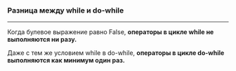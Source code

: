 ### Разница между while и do-while
***
Когда булевое выражение равно False, **операторы в цикле while не выполняются ни разу.**

Даже с тем же условием while в do-while, **операторы в цикле do-while выполняются как минимум один раз.**